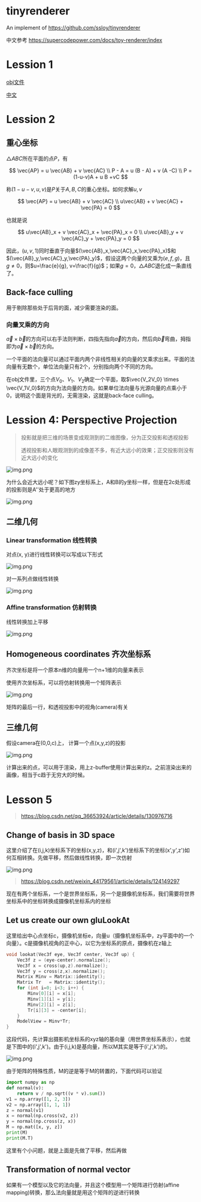 # tinyrenderer

An implement of https://github.com/ssloy/tinyrenderer

中文参考 https://supercodepower.com/docs/toy-renderer/index

# Lession 1

[obj文件](https://en.wikipedia.org/wiki/Wavefront_.obj_file)

[中文](https://blog.csdn.net/shebao3333/article/details/132094257)

# Lession 2

## 重心坐标

$\triangle ABC$所在平面的点$P$，有

$$
\vec{AP} = u \vec{AB} + v \vec{AC} \\
P - A = u (B - A) + v (A -C)  \\
P =  (1-u-v)A + u B +vC
$$

称$(1-u-v, u, v)$是$P$关于$A, B,C$的重心坐标。如何求解$u,v$

$$
\vec{AP} = u \vec{AB} + v \vec{AC} \\
u\vec{AB} + v \vec{AC} + \vec{PA} = 0
$$

也就是说

$$
u\vec{AB}_x + v \vec{AC}_x + \vec{PA}_x = 0 \\
u\vec{AB}_y + v \vec{AC}_y + \vec{PA}_y = 0
$$

因此，$(u,v,1)$同时垂直于向量$(\vec{AB}_x,\vec{AC}_x,\vec{PA}_x)$和$(\vec{AB}_y,\vec{AC}_y,\vec{PA}_y)$，假设这两个向量的叉乘为$(e,f,g)$，且$g \neq0$，则$u=\frac{e}{g}, v=\frac{f}{g}$；如果$g=0$，$\triangle ABC$退化成一条直线了。

## Back-face culling

用于剔除那些处于后背的面，减少需要渲染的面。

### 向量叉乘的方向

$\vec{a} \times \vec{b}$的方向可以右手法则判断，四指先指向$\vec{a}$的方向，然后向$\vec{b}$弯曲，拇指即为$\vec{a} \times \vec{b}$的方向。

一个平面的法向量可以通过平面内两个非线性相关的向量的叉乘求出来。平面的法向量有无数个，单位法向量只有2个，分别指向两个不同的方向。

在obj文件里，三个点$V_0$、$V_1$、$V_2$确定一个平面，取$\vec{V_2V_0} \times \vec{V_1V_0}$的方向为法向量的方向。如果单位法向量与光源向量的点乘小于0，说明这个面是背光的，无需渲染，这就是back-face culling。

# Lession 4: Perspective Projection

> 投影就是把三维的场景变成观测到的二维图像，分为正交投影和透视投影
>
> 透视投影和人眼观测到的成像差不多，有近大远小的效果；正交投影则没有近大远小的变化

![img.png](imags/img7.png)

为什么会近大远小呢？如下图zy坐标系上，A和B的y坐标一样，但是在2c处形成的投影则是A''处于更高的地方

![img.png](imags/img8.png)

## 二维几何

### Linear transformation 线性转换

对点(x, y)进行线性转换可以写成以下形式

![img.png](imags/img.png)

对一系列点做线性转换

![img.png](imags/img1.png)

### Affine transformation 仿射转换

线性转换加上平移

![img.png](imags/img2.png)

## Homogeneous coordinates 齐次坐标系

齐次坐标是将一个原本n维的向量用一个n+1维的向量来表示

使用齐次坐标系，可以将仿射转换用一个矩阵表示

![img.png](imags/img6.png)

矩阵的最后一行，和透视投影中的视角(camera)有关

## 三维几何

假设camera在(0,0,c)上， 计算一个点(x,y,z)的投影

![img.png](imags/img3.png)

计算出来的点，可以用于渲染，用上z-buffer使用计算出来的z。之前渲染出来的画像，相当于c趋于无穷大的时候。

# Lesson 5

> https://blog.csdn.net/qq_36653924/article/details/130976716

## Change of basis in 3D space

这里介绍了在(i,j,k)坐标系下的坐标(x,y,z)，和(i',j',k')坐标系下的坐标(x',y',z')如何互相转换。先做平移，然后做线性转换，即一次仿射

![img.png](imags/img4.png)

> https://blog.csdn.net/weixin_44179561/article/details/124149297

现在有两个坐标系，一个是世界坐标系，另一个是摄像机坐标系，我们需要将世界坐标系中的坐标转换成摄像机坐标系内的坐标

## Let us create our own gluLookAt

这里给出中心点坐标c，摄像机坐标e，向量u（摄像机坐标系中，zy平面中的一个向量）。c是摄像机视角的正中心，以它为坐标系的原点，摄像机在z轴上

```c++
void lookat(Vec3f eye, Vec3f center, Vec3f up) {
    Vec3f z = (eye-center).normalize();
    Vec3f x = cross(up,z).normalize();
    Vec3f y = cross(z,x).normalize();
    Matrix Minv = Matrix::identity();
    Matrix Tr   = Matrix::identity();
    for (int i=0; i<3; i++) {
        Minv[0][i] = x[i];
        Minv[1][i] = y[i];
        Minv[2][i] = z[i];
        Tr[i][3] = -center[i];
    }
    ModelView = Minv*Tr;
}
```

这段代码，先计算出摄影机坐标系的xyz轴的基向量（用世界坐标系表示），也就是下图中的(i',j',k')。由于(i,j,k)是基向量，所以M其实是等于(i',j',k')的。

![img.png](imags/img5.png)

由于矩阵的特殊性质，M的逆是等于M的转置的，下面代码可以验证

```python
import numpy as np
def normal(v):
    return v / np.sqrt((v * v).sum())
v1 = np.array([1, 2, 3])
v2 = np.array([1, 1, 1])
z = normal(v1)
x = normal(np.cross(v2, z))
y = normal(np.cross(z, x))
M = np.mat([x, y, z])
print(M)
print(M.T)
```

这里有个小问题，就是上面是先做了平移，然后再做

## Transformation of normal vector

如果有一个模型以及它的法向量，并且这个模型用一个矩阵进行仿射(affine mapping)转换，那么法向量就是用这个矩阵的逆进行转换
